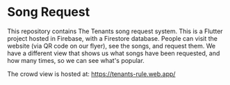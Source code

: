 # Song Request

This repository contains The Tenants song request system. This is a Flutter project hosted in Firebase, with a Firestore database. People can visit the website (via QR code on our flyer), see the songs, and request them. We have a different view that shows us what songs have been requested, and how many times, so we can see what's popular.

The crowd view is hosted at: https://tenants-rule.web.app/
